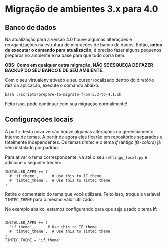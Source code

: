 Migração de ambientes 3.x para 4.0
==================================

Banco de dados
--------------

Na atualização para a versão 4.0 houve algumas alterações e reorganizações na estrutura de migrações de banco de dados.
Então, **antes de executar o comando para atualização**, é preciso fazer alguns pequenos preparos no ambiente e na base para
que tudo corra bem.

**OBS: Como em qualquer outra migração, NÃO SE ESQUEÇA DE FAZER BACKUP DO SEU BANCO E DE SEU AMBIENTE.**

Com o seu virtualenv ativado e seu cursor localizado dentro do diretório raiz da aplicação, execute o comando abaixo:
```
bash ./scripts/prepare-to-migrate-from-3.3-to-4.1.sh
```

Feito isso, pode continuar com sua migração normalmente!

Configurações locais
--------------------

A partir desta nova versão houve algumas alterações no gerenciamento interno de temas. A partir de agora eles ficarão
em repositórios separados e totalmente independentes. Os temas *timtec* e o tema *if* (antigo *ifs-colors*) já vêm
instalado por padrão.

Para ativar o tema correspondente, vá até o seu `settings_local.py` e adicione o seguinte trecho:
```
INSTALLED_APPS += (
  # 'if_theme',      # Use this to IF theme
  # 'timtec_theme',  # Use this to Timtec theme
)
```

Retire o comentário do tema que você utilizará. Feito isso, troque a variável `TIMTEC_THEME` para o mesmo valor
utilizado.

No exemplo abaixo, estamos configurando para que seja usado o tema **if**:
```

INSTALLED_APPS += (
  'if_theme',      # Use this to IF theme
  # 'timtec_theme',  # Use this to Timtec theme
)
TIMTEC_THEME = 'if_theme'
```
